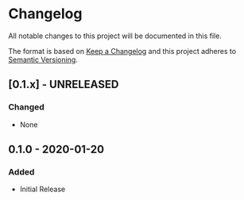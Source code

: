 # Changelog
All notable changes to this project will be documented in this file.

The format is based on [Keep a Changelog](http://keepachangelog.com/en/1.0.0/)
and this project adheres to [Semantic Versioning](http://semver.org/spec/v2.0.0.html).

## [0.1.x] - UNRELEASED
### Changed
- None

## 0.1.0 - 2020-01-20
### Added
- Initial Release

[Unreleased]: https://github.com/WeInfuse/redox/compare/v1.0.2...HEAD
[0.1.1]: https://github.com/WeInfuse/redox/compare/0.1.0...0.1.1
